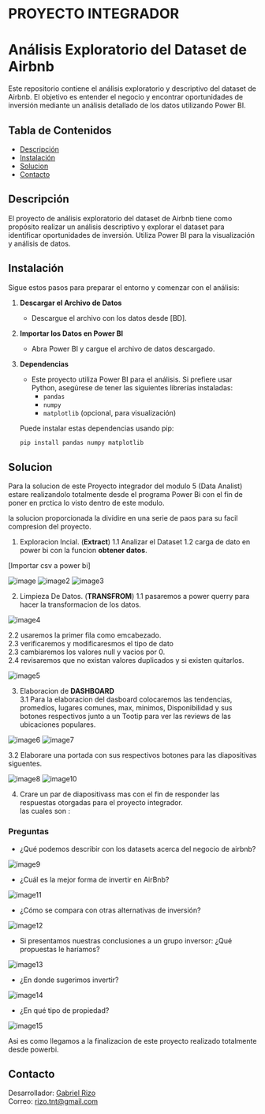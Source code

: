 # PROYECTO INTEGRADOR  


# Análisis Exploratorio del Dataset de Airbnb

Este repositorio contiene el análisis exploratorio y descriptivo del dataset de Airbnb. El objetivo es entender el negocio y encontrar oportunidades de inversión mediante un análisis detallado de los datos utilizando Power BI.

## Tabla de Contenidos

- [Descripción](#descripción)
- [Instalación](#instalación)
- [Solucion](#solucion)
- [Contacto](#contacto)

## Descripción

El proyecto de análisis exploratorio del dataset de Airbnb tiene como propósito realizar un análisis descriptivo y explorar el dataset para identificar oportunidades de inversión. Utiliza Power BI para la visualización y análisis de datos.

## Instalación

Sigue estos pasos para preparar el entorno y comenzar con el análisis:

1. **Descargar el Archivo de Datos**
   - Descargue el archivo con los datos desde [BD].

2. **Importar los Datos en Power BI**
   - Abra Power BI y cargue el archivo de datos descargado.

3. **Dependencias**
   - Este proyecto utiliza Power BI para el análisis. Si prefiere usar Python, asegúrese de tener las siguientes librerías instaladas:
     - `pandas`
     - `numpy`
     - `matplotlib` (opcional, para visualización)

   Puede instalar estas dependencias usando pip:

   ```bash
   pip install pandas numpy matplotlib


## Solucion

Para la solucion de este Proyecto integrador del modulo 5 (Data Analist) estare realizandolo totalmente desde el programa Power Bi con el fin de poner en prctica lo visto dentro de este modulo. 

la solucion proporcionada la dividire en una serie de paos para su facil compresion del proyecto. 

1. Exploracion Incial. (__Extract__)
 1.1 Analizar el Dataset
 1.2 carga de dato en power bi con la funcion __obtener datos__.

 [Importar csv a power bi]

 <!-- ![D_listings](imagenes/image.png) -->
 ![image](https://github.com/user-attachments/assets/63e95103-8d4d-486c-a4e1-5bfb8e11bcc9)
![image2](https://github.com/user-attachments/assets/f002e7c2-337e-4bfd-984c-cf294ca54352)
![image3](https://github.com/user-attachments/assets/38401b79-c9f5-4c3f-8575-8ec6c9bb34ef)

<!--  ![D_calendar](imagenes/image2.png)
 ![D_reviews](imagenes/image3.png) -->

2. Limpieza De Datos. (__TRANSFROM__)
 1.1 pasaremos a power querry para hacer la transformacion de los datos. <br>
<!-- ![POWER QUERRY](imagenes/image4.png) --> 
![image4](https://github.com/user-attachments/assets/d25860bb-24d5-4071-a52f-58387648da9a)

 2.2 usaremos la primer fila como emcabezado. <br>
 2.3 verificaremos y modificaresmos el tipo de dato <br> 
 2.3 cambiaremos los valores null y vacios por 0. <br>
 2.4 revisaremos que no existan valores duplicados y si existen quitarlos. <br>
 
 <!-- ![ETL](imagenes/image5.png) -->
 ![image5](https://github.com/user-attachments/assets/7f44d218-e227-4ca4-bef3-e2c6d6ad3a76)


3. Elaboracion de __DASHBOARD__ <br>
3.1 Para la elaboracion del dasboard colocaremos las tendencias, promedios, lugares comunes, max, minimos, Disponibilidad  y sus botones respectivos junto a un Tootip para ver las reviews de las ubicaciones populares. <br>

![image6](https://github.com/user-attachments/assets/3a311d1a-27d0-4908-a382-18fd8becd6fd)
![image7](https://github.com/user-attachments/assets/90754532-25bd-48b7-a143-d788b6c2519d)

<!-- ![Dasboard](imagenes/image6.png)
![FULL](imagenes/image7.png) --> 


3.2 Elaborare una portada con sus respectivos botones para las diapositivas siguentes. <br>

![image8](https://github.com/user-attachments/assets/11a19c74-b87c-4d89-9243-3c71844b95f0)
![image10](https://github.com/user-attachments/assets/27587010-c4e8-49df-aba4-e8e048b27e84)

<!--  ![Portada](imagenes/image8.png)
![](imagenes/image10.png) -->

4. Crare un par de diapositivass mas con el fin de responder las respuestas otorgadas para el proyecto integrador. <br>
 las cuales son : <br>
 ### Preguntas 

* ¿Qué podemos describir con los datasets acerca del negocio de airbnb?<br>
<!--  ![pregunta 1](imagenes/image9.png) -->
![image9](https://github.com/user-attachments/assets/a6c0da88-f63f-4232-a63c-8f60421d81f0)

* ¿Cuál es la mejor forma de invertir en AirBnb?<br>
<!-- ![pregunta 2](imagenes/image11.png) -->
![image11](https://github.com/user-attachments/assets/7f6c06c6-6c62-4520-8442-bfe1dacc2471)

* ¿Cómo se compara con otras alternativas de inversión?<br>
<!--  ![pregunat3](imagenes/image12.png) -->
![image12](https://github.com/user-attachments/assets/bccb7b67-48e7-462f-842d-339f493e5bc3)

* Si presentamos nuestras conclusiones a un grupo inversor: ¿Qué propuestas le haríamos? <br>
<!-- ![pregunta4](imagenes/image13.png) -->
![image13](https://github.com/user-attachments/assets/7f0472cd-5710-4725-993c-308090f7402e)

* ¿En donde sugerimos invertir?<br>
<!--  ![pregunta5](imagenes/image14.png) -->
![image14](https://github.com/user-attachments/assets/bd151e81-a9c8-463a-8213-f297333b1898)

* ¿En qué tipo de propiedad?<br>
<!-- ![pregunta6](imagenes/image15.png) -->
![image15](https://github.com/user-attachments/assets/2a8c51df-bff7-493e-8807-43f6b3815327)



Asi es como llegamos a la finalizacion de este proyecto realizado totalmente desde powerbi.


## Contacto

Desarrollador: [Gabriel Rizo](https://github.com/Rizo12G)  
Correo: rizo.tnt@gmail.com
